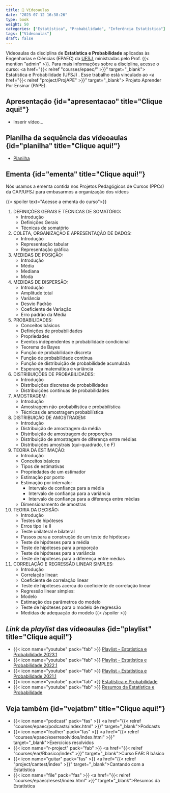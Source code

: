 ```yaml
---
title: 🎥 Vídeoaulas
date: "2023-07-12 16:38:26"
type: book
weight: 50
categories: ["Estatística", "Probabilidade", "Inferência Estatística"]
tags: ["Vídeoaulas"]
draft: false
---
```


Vídeoaulas da disciplina de **Estatística e Probabilidade** aplicadas às Engenharias e Ciências (EPAEC) da [UFSJ](http://ufsj.edu.br), ministradas pelo Prof. {{< mention "admin" >}}. Para mais informações sobre a disciplina, acesse o curso: <a href="{{< relref "courses/epaec/" >}}" target="_blank"> Estatística e Probabilidade (UFSJ) </a>. Esse trabalho está vinculado ao <a href="{{< relref "project/ProjAPE" >}}" target="_blank"> Projeto Aprender Por Ensinar (PAPE)</a>.

## <i class="fas fa-chalkboard-teacher"></i>  Apresentação {id="apresentacao" title="Clique aqui!"}

- Inserir vídeo...

## <i class="fas fa-file-excel"></i> Planilha da sequência das vídeoaulas {id="planilha" title="Clique aqui!"}

- [Planilha](https://docs.google.com/spreadsheets/d/1bEf5YLRpOPjhfGm6BvUvzz8MkmF4fAWSv72MdzrIQv0/edit?usp=sharing)

## <i class="fas fa-list-ol"></i> Ementa {id="ementa" title="Clique aqui!"}

Nós usamos a ementa contida nos Projetos Pedagógicos de Cursos (PPCs) da CAP/UFSJ para embasarmos a organização dos vídeos

{{< spoiler text="Acesse a ementa do curso">}}
1. DEFINIÇÕES GERAIS E TÉCNICAS DE SOMATÓRIO:
   - Introdução
   - Definições Gerais
   - Técnicas de somatório
2. COLETA, ORGANIZAÇÃO E APRESENTAÇÃO DE DADOS:
   - Introdução
   - Representação tabular
   - Representação gráfica
3. MEDIDAS DE POSIÇÃO:
   - Introdução
   - Média
   - Mediana
   - Moda
4. MEDIDAS DE DISPERSÃO:
   - Introdução
   - Amplitude total
   - Variância
   - Desvio Padrão
   - Coeficiente de Variação
   - Erro padrão da Média
5. PROBABILIDADES:
   - Conceitos básicos
   - Definições de probabilidades
   - Propriedades
   - Eventos independentes e probabilidade condicional
   - Teorema de Bayes
   - Função de probabilidade discreta
   - Função de probabilidade contínua
   - Função de distribuição de probabilidade acumulada
   - Esperança matemática e variância
6. DISTRIBUIÇÕES DE PROBABILIDADES:
   - Introdução
   - Distribuições discretas de probabilidades
   - Distribuições contínuas de probabilidades
7. AMOSTRAGEM:
   - Introdução
   - Amostragem não-probabilística e probabilística
   - Técnicas de amostragem probabilística
8. DISTRIBUIÇÃO DE AMOSTRAGEM:
   - Introdução
   - Distribuição de amostragem da média
   - Distribuição de amostragem de proporções
   - Distribuição de amostragem de diferença entre médias
   - Distribuições amostrais (qui-quadrado, t e F)
9. TEORIA DA ESTIMAÇÃO:
   - Introdução
   - Conceitos básicos
   - Tipos de estimativas
   - Propriedades de um estimador
   - Estimação por ponto
   - Estimação por intervalo:
     - Intervalo de confiança para a média
     - Intervalo de confiança para a variância
     - Intervalo de confiança para a diferença entre médias
   - Dimensionamento de amostras
10. TEORIA DA DECISÃO:
    - Introdução
    - Testes de hipóteses
    - Erros tipo I e II
    - Teste unilateral e bilateral
    - Passos para a construção de um teste de hipóteses
    - Teste de hipóteses para a média
    - Teste de hipóteses para a proporção
    - Teste de hipóteses para a variância
    - Teste de hipóteses para a diferença entre médias
11. CORRELAÇÃO E REGRESSÃO LINEAR SIMPLES:
    - Introdução
    - Correlação linear:
    - Coeficiente de correlação linear
    - Teste de hipóteses acerca do coeficiente de correlação linear
    - Regressão linear simples:
    - Modelo
    - Estimação dos parâmetros do modelo
    - Teste de hipóteses para o modelo de regressão
    - Medidas de adequação do modelo
{{< /spoiler >}}


## <i class="fa fa-link"></i> *Link* da *playlist* das vídeoaulas {id="playlist" title="Clique aqui!"}

- {{< icon name="youtube" pack="fab" >}} [Playlist - Estatística e Probabilidade 2023.1](https://youtube.com/playlist?list=PL-20Z1XFWKR3GUJ0ylUqUFNWtGQryVoLm)
- {{< icon name="youtube" pack="fab" >}} [Playlist - Estatística e Probabilidade 2022.1](https://youtube.com/playlist?list=PL-20Z1XFWKR1OAedZqTh2zWab3R8Byw4f)
- {{< icon name="youtube" pack="fab" >}} [Playlist - Estatística e Probabilidade 2021.1](https://youtube.com/playlist?list=PL-20Z1XFWKR1JGnotqkqH98I2xMrVqpv-)
- {{< icon name="youtube" pack="fab" >}} [Estatística e Probabilidade](https://youtube.com/playlist?list=PL-20Z1XFWKR2GatfNSFOwfRvPreZ-nW0D)
- {{< icon name="youtube" pack="fab" >}} [Resumos da Estatística e Probabilidade](https://youtube.com/playlist?list=PL-20Z1XFWKR0Hj73LFn8DOO1IIJ0DkzYm)


## <i class="fas fa-eye"></i> Veja também {id="vejatbm" title="Clique aqui!"}

- {{< icon name="podcast" pack="fas" >}} <a href="{{< relref "courses/epaec/podcasts/index.html" >}}" target="_blank">Podcasts</a>
- {{< icon name="feather" pack="fas" >}} <a href="{{< relref "courses/epaec/exerresolvidos/index.html" >}}" target="_blank">Exercícios resolvidos</a>
- {{< icon name="r-project" pack="fab" >}} <a href="{{< relref "courses/ear/Rbasico/index" >}}" target="_blank">Curso EAR: R básico</a>
- {{< icon name="guitar" pack="fas" >}} <a href="{{< relref "project/cantest/index" >}}" target="_blank">Cantando com a Estatística</a>
- {{< icon name="file" pack="fas" >}} <a href="{{< relref "courses/epaec/resest/index.html" >}}" target="_blank">Resumos da Estatística</a>
